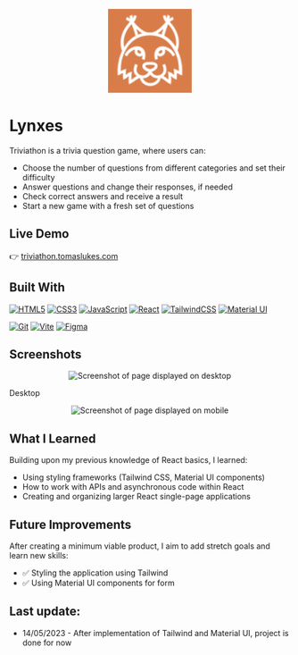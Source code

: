 <p align="center">
  <img src="public/assets/images/components/Logo/lynxes-logo-bg.png" alt="Project Logo" width="150" />
</p>

# Lynxes

Triviathon is a trivia question game, where users can:
- Choose the number of questions from different categories and set their difficulty
- Answer questions and change their responses, if needed
- Check correct answers and receive a result
- Start a new game with a fresh set of questions

## Live Demo

👉 [triviathon.tomaslukes.com](https://triviathon.tomaslukes.com)

## Built With

<p align="left">

<a href="https://developer.mozilla.org/en-US/docs/Glossary/HTML5" target="_blank" rel="noreferrer"><img src="https://raw.githubusercontent.com/danielcranney/readme-generator/main/public/icons/skills/html5-colored.svg" width="36" height="36" alt="HTML5" /></a>
<a href="https://www.w3.org/TR/CSS/#css" target="_blank" rel="noreferrer"><img src="https://raw.githubusercontent.com/danielcranney/readme-generator/main/public/icons/skills/css3-colored.svg" width="36" height="36" alt="CSS3" /></a>
<a href="https://developer.mozilla.org/en-US/docs/Web/JavaScript" target="_blank" rel="noreferrer"><img src="https://raw.githubusercontent.com/danielcranney/readme-generator/main/public/icons/skills/javascript-colored.svg" width="36" height="36" alt="JavaScript" /></a>
<a href="https://reactjs.org/" target="_blank" rel="noreferrer"><img src="https://raw.githubusercontent.com/danielcranney/readme-generator/main/public/icons/skills/react-colored.svg" width="36" height="36" alt="React" /></a>
<a href="https://tailwindcss.com/" target="_blank" rel="noreferrer"><img src="https://raw.githubusercontent.com/danielcranney/readme-generator/main/public/icons/skills/tailwindcss-colored.svg" width="36" height="36" alt="TailwindCSS" /></a>
<a href="https://mui.com/" target="_blank" rel="noreferrer"><img src="https://v4.material-ui.com/static/logo.png" width="36" height="36" alt="Material UI" /></a>
</p>

<p align="left">
<a href="https://git-scm.com/" target="_blank" rel="noreferrer"><img src="https://raw.githubusercontent.com/danielcranney/readme-generator/main/public/icons/skills/git-colored.svg" width="36" height="36" alt="Git" /></a>
<a href="https://vitejs.dev/" target="_blank" rel="noreferrer"><img src="https://raw.githubusercontent.com/danielcranney/readme-generator/main/public/icons/skills/vite-colored.svg" width="36" height="36" alt="Vite" /></a>
<a href="https://www.figma.com/" target="_blank" rel="noreferrer"><img src="https://raw.githubusercontent.com/danielcranney/readme-generator/main/public/icons/skills/figma-colored.svg" width="36" height="36" alt="Figma" /></a>
</p>

## Screenshots

<p align="center">
  <img src="./public/images/screenshots/triviathon-screenshot-desktop.PNG" alt="Screenshot of page displayed on desktop" width="500" />
</p>

Desktop

<p align="center">
  <img src="./public/images/screenshots/triviathon-screenshot-mobile.png" alt="Screenshot of page displayed on mobile" width="250" />
</p>

## What I Learned

Building upon my previous knowledge of React basics, I learned:
- Using styling frameworks (Tailwind CSS, Material UI components)
- How to work with APIs and asynchronous code within React
- Creating and organizing larger React single-page applications

## Future Improvements

After creating a minimum viable product, I aim to add stretch goals and learn new skills:
- ✅  Styling the application using Tailwind
- ✅  Using Material UI components for form

## Last update:

- 14/05/2023 - After implementation of Tailwind and Material UI, project is done for now
